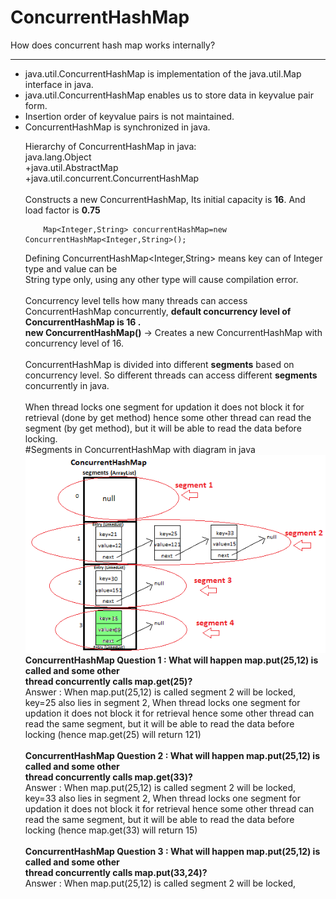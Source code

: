 # ConcurrentHashMap
How does concurrent hash map works internally?

-----------------------------------------------------------------
<ul><li>java.util.ConcurrentHashMap is implementation of the java.util.Map interface in java.</li>
<li>java.util.ConcurrentHashMap enables us to store data in keyvalue pair form. </li>
<li>Insertion order of keyvalue pairs is not maintained. </li>
<li>ConcurrentHashMap is synchronized in java.</li>


Hierarchy of ConcurrentHashMap in java:<br>
                java.lang.Object <br>
            +java.util.AbstractMap <br>
            +java.util.concurrent.ConcurrentHashMap
<br><br>
Constructs a new ConcurrentHashMap, Its initial capacity is <b>16</b>. And load factor is <b>0.75</b> <br>

        Map<Integer,String> concurrentHashMap=new ConcurrentHashMap<Integer,String>();
Defining ConcurrentHashMap<Integer,String> means key can of Integer type and value can be<br>
String type only, using any other type will cause compilation error.
<br><br>
Concurrency level tells how many threads can access ConcurrentHashMap concurrently, 
<b>default concurrency level of ConcurrentHashMap is 16 .</b><br>
  <b>new ConcurrentHashMap()</b> -> Creates a new ConcurrentHashMap with concurrency level of 16.
<br><br>
ConcurrentHashMap is divided into different <b>segments</b> based on concurrency level. So different
threads can access different <b>segments</b> concurrently in java.
<br><br>
When thread locks one segment for updation it does not block it for retrieval (done by get
method) hence some other thread can read the segment (by get method), but it will be able to read
the data before locking.
<br>
#Segments in ConcurrentHashMap with diagram in java
![alt tag](https://github.com/sendkumaranil/ConcurrentHashMap/blob/master/ConcurrentHashMap.png)
<br>
<b>ConcurrentHashMap Question 1 : What will happen map.put(25,12) is called and some other</b><br>
<b>thread concurrently calls map.get(25)?</b><br>
Answer : When map.put(25,12) is called segment 2 will be locked,
key=25 also lies in segment 2, When thread locks one segment for updation it does not block it for
retrieval hence some other thread can read the same segment, but it will be able to read the data
before locking (hence map.get(25) will return 121)
<br><br>
<b>ConcurrentHashMap Question 2 : What will happen map.put(25,12) is called and some other</b><br>
<b>thread concurrently calls map.get(33)?</b><br>
Answer : When map.put(25,12) is called segment 2 will be locked,
key=33 also lies in segment 2, When thread locks one segment for updation it does not block it for
retrieval hence some other thread can read the same segment, but it will be able to read the data
before locking (hence map.get(33) will return 15)
<br><br>
<b>ConcurrentHashMap Question 3 : What will happen map.put(25,12) is called and some other</b><br>
<b>thread concurrently calls map.put(33,24)?</b><br>
Answer : When map.put(25,12) is called segment 2 will be locked,
